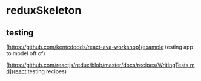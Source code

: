 # reduxSkeleton

## testing

[https://github.com/kentcdodds/react-ava-workshop](example testing app to model off of)

[https://github.com/reactjs/redux/blob/master/docs/recipes/WritingTests.md](react testing recipes)
